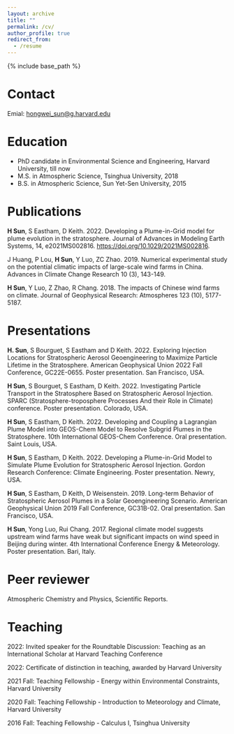 ```yaml
---
layout: archive
title: ""
permalink: /cv/
author_profile: true
redirect_from:
  - /resume
---
```


{% include base_path %}


Contact
====== 
Emial: hongwei_sun@g.harvard.edu

Education
======
* PhD candidate in Environmental Science and Engineering, Harvard University, till now
* M.S. in Atmospheric Science, Tsinghua University, 2018
* B.S. in Atmospheric Science, Sun Yet-Sen University, 2015

Publications
======
**H Sun**, S Eastham, D Keith. 2022. Developing a Plume-in-Grid model for plume evolution in the stratosphere. Journal of Advances in Modeling Earth Systems, 14, e2021MS002816. https://doi.org/10.1029/2021MS002816.

J Huang, P Lou, **H Sun**, Y Luo, ZC Zhao. 2019. Numerical experimental study on the potential climatic impacts of large-scale wind farms in China. Advances in Climate Change Research 10 (3), 143-149.

**H Sun**, Y Luo, Z Zhao, R Chang. 2018. The impacts of Chinese wind farms on climate. Journal of Geophysical Research: Atmospheres 123 (10), 5177-5187.

Presentations
======
**H. Sun**, S Bourguet, S Eastham and D Keith. 2022. Exploring Injection Locations for Stratospheric Aerosol Geoengineering to Maximize Particle Lifetime in the Stratosphere. American Geophysical Union 2022 Fall Conference, GC22E-0655. Poster presentation. San Francisco, USA.

**H Sun**, S Bourguet, S Eastham, D Keith. 2022. Investigating Particle Transport in the Stratosphere Based on Stratospheric Aerosol Injection. SPARC (Stratosphere-troposphere Processes And their Role in Climate) conference. Poster presentation. Colorado, USA.

**H Sun**, S Eastham, D Keith. 2022. Developing and Coupling a Lagrangian Plume Model into GEOS-Chem Model to Resolve Subgrid Plumes in the Stratosphere. 10th International GEOS-Chem Conference. Oral presentation. Saint Louis, USA.

**H Sun**, S Eastham, D Keith. 2022. Developing a Plume-in-Grid Model to Simulate Plume Evolution for Stratospheric Aerosol Injection. Gordon Research Conference: Climate Engineering. Poster presentation. Newry, USA.

**H Sun**, S Eastham, D Keith, D Weisenstein. 2019. Long-term Behavior of Stratospheric Aerosol Plumes in a Solar Geoengineering Scenario. American Geophysical Union 2019 Fall Conference, GC31B-02. Oral presentation. San Francisco, USA.

**H Sun**, Yong Luo, Rui Chang. 2017. Regional climate model suggests upstream wind farms have weak but significant impacts on wind speed in Beijing during winter. 4th International Conference Energy & Meteorology. Poster presentation. Bari, Italy.

Peer reviewer
======
Atmospheric Chemistry and Physics, Scientific Reports.

Teaching
======

2022: Invited speaker for the Roundtable Discussion: Teaching as an International Scholar at Harvard Teaching Conference

2022: Certificate of distinction in teaching, awarded by Harvard University

2021 Fall: Teaching Fellowship - Energy within Environmental Constraints, Harvard University

2020 Fall: Teaching Fellowship - Introduction to Meteorology and Climate, Harvard University

2016 Fall: Teaching Fellowship - Calculus I, Tsinghua University
